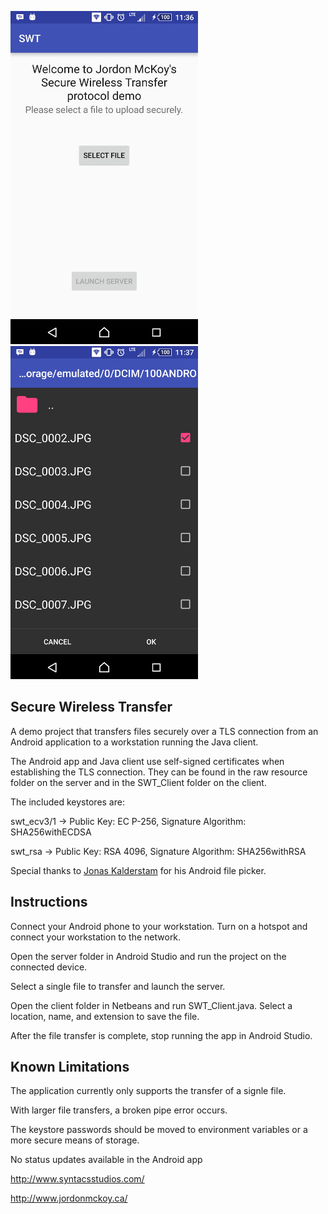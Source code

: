 ![Alt text](/Screen_1.jpg?raw=true "Home Screen")
![Alt text](/Screen_2.jpg?raw=true "File picker")

Secure Wireless Transfer
-------------

A demo project that transfers files securely over a TLS connection from an Android application to a workstation running the Java client.

The Android app and Java client use self-signed certificates when establishing the TLS connection. They can be found in the raw resource folder on the server and in the SWT_Client folder on the client. 

The included keystores are:

swt_ecv3/1 -> Public Key: EC P-256, Signature Algorithm: SHA256withECDSA

swt_rsa -> Public Key: RSA 4096, Signature Algorithm: SHA256withRSA


Special thanks to [Jonas Kalderstam](https://github.com/spacecowboy/NoNonsense-FilePicker) for his Android file picker.

Instructions
-------------

Connect your Android phone to your workstation. Turn on a hotspot and connect your workstation to the network.

Open the server folder in Android Studio and run the project on the connected device.

Select a single file to transfer and launch the server.

Open the client folder in Netbeans and run SWT_Client.java. Select a location, name, and extension to save the file.

After the file transfer is complete, stop running the app in Android Studio.


Known Limitations
------------------

The application currently only supports the transfer of a signle file.

With larger file transfers, a broken pipe error occurs.

The keystore passwords should be moved to environment variables or a more secure means of storage.

No status updates available in the Android app


http://www.syntacsstudios.com/

http://www.jordonmckoy.ca/
